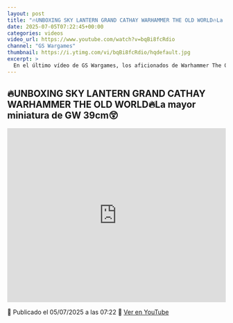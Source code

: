 ```yaml
---
layout: post
title: "🔥UNBOXING SKY LANTERN GRAND CATHAY WARHAMMER THE OLD WORLD🔥La mayor miniatura de GW 39cm😲"
date: 2025-07-05T07:22:45+00:00
categories: videos
video_url: https://www.youtube.com/watch?v=bqBi8fcRdio
channel: "GS Wargames"
thumbnail: https://i.ytimg.com/vi/bqBi8fcRdio/hqdefault.jpg
excerpt: >
  En el último vídeo de GS Wargames, los aficionados de Warhammer The Old World pueden disfrutar de un emocionante unboxing de la impresionante miniatura Sky Lantern de Grand Cathay. Con sus 39 cm de altura, esta figura se presenta como una de las creaciones más grandes de Games Workshop, prometiendo ser una adición espectacular para cualquier coleccionista.
---
```


## 🔥UNBOXING SKY LANTERN GRAND CATHAY WARHAMMER THE OLD WORLD🔥La mayor miniatura de GW 39cm😲

<iframe width="100%" height="400" src="https://www.youtube.com/embed/bqBi8fcRdio" frameborder="0" allowfullscreen></iframe>

📅 Publicado el 05/07/2025 a las 07:22
🔗 [Ver en YouTube](https://www.youtube.com/watch?v=bqBi8fcRdio)
